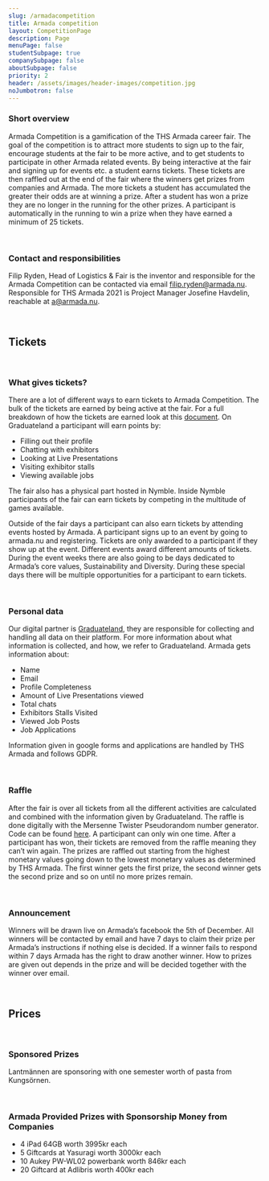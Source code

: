```yaml
---
slug: /armadacompetition
title: Armada competition
layout: CompetitionPage
description: Page
menuPage: false
studentSubpage: true
companySubpage: false
aboutSubpage: false
priority: 2
header: /assets/images/header-images/competition.jpg
noJumbotron: false
---
```




### Short overview

Armada Competition is a gamification of the THS Armada career fair. The goal of the competition is to attract more students to sign up to the fair, encourage students at the fair to be more active, and to get students to participate in other Armada related events. By being interactive at the fair and signing up for events etc. a student earns tickets. These tickets are then raffled out at the end of the fair where the winners get prizes from companies and Armada. The more tickets a student has accumulated the greater their odds are at winning a prize. After a student has won a prize they are no longer in the running for the other prizes. A participant is automatically in the running to win a prize when they have earned a minimum of 25 tickets.

<br />

### Contact and responsibilities

Filip Ryden, Head of Logistics & Fair is the inventor and responsible for the Armada Competition can be contacted via email [filip.ryden@armada.nu](mailto:filip.ryden@armada.nu). Responsible for THS Armada 2021 is Project Manager Josefine Havdelin, reachable at [a@armada.nu](mailto:a@armada.nu).

<br />

## Tickets

<br />

### What gives tickets?

There are a lot of different ways to earn tickets to Armada Competition. The bulk of the tickets are earned by being active at the fair. For a full breakdown of how the tickets are earned look at this [document](/assets/tickets.pdf). On Graduateland a participant will earn points by:

* Filling out their profile
* Chatting with exhibitors
* Looking at Live Presentations
* Visiting exhibitor stalls
* Viewing available jobs

The fair also has a physical part hosted in Nymble. Inside Nymble participants of the fair can earn tickets by competing in the multitude of games available. 

Outside of the fair days a participant can also earn tickets by attending events hosted by Armada. A participant signs up to an event by going to armada.nu and registering. Tickets are only awarded to a participant if they show up at the event. Different events award different amounts of tickets. During the event weeks there are also going to be days dedicated to Armada’s core values, Sustainability and Diversity. During these special days there will be multiple opportunities for a participant to earn tickets.

<br />

### Personal data

Our digital partner is [Graduateland](https://event.armada.nu/sv/events), they are responsible for collecting and handling all data on their platform. For more information about what information is collected, and how, we refer to Graduateland. Armada gets information about:

* Name
* Email
* Profile Completeness
* Amount of Live Presentations viewed
* Total chats
* Exhibitors Stalls Visited
* Viewed Job Posts
* Job Applications

Information given in google forms and applications are handled by THS Armada and follows GDPR. 

<br />

### Raffle

After the fair is over all tickets from all the different activities are calculated and combined with the information given by Graduateland. The raffle is done digitally with the Mersenne Twister Pseudorandom number generator. Code can be found [here](#). A participant can only win one time. After a participant has won, their tickets are removed from the raffle meaning they can’t win again. The prizes are raffled out starting from the highest monetary values going down to the lowest monetary values as determined by THS Armada. The first winner gets the first prize, the second winner gets the second prize and so on until no more prizes remain. 

<br />

### Announcement

Winners will be drawn live on Armada’s facebook the 5th of December. All winners will be contacted by email and have 7 days to claim their prize per Armada’s instructions if nothing else is decided. If a winner fails to respond within 7 days Armada has the right to draw another winner. 
How to prizes are given out depends in the prize and will be decided together with the winner over email. 

<br />

## Prices

<br />

### Sponsored Prizes

Lantmännen are sponsoring with one semester worth of pasta from Kungsörnen.

<br />

### Armada Provided Prizes with Sponsorship Money from Companies

* 4 iPad 64GB worth 3995kr each
* 5 Giftcards at Yasuragi worth 3000kr each 
* 10 Aukey PW-WL02 powerbank worth 846kr each
* 20 Giftcard at Adlibris worth 400kr each













